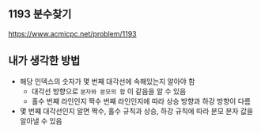 ## 1193 분수찾기

<https://www.acmicpc.net/problem/1193>

## 내가 생각한 방법

- 해당 인덱스의 숫자가 몇 번째 대각선에 속해있는지 알아야 함
  - 대각선 방향으로 `분자와 분모의 합` 이 같음을 알 수 있음
  - 홀수 번째 라인인지 짝수 번째 라인인지에 따라 상승 방향과 하강 방향이 다름
- 몇 번쨰 대각선인지 알면 짝수, 홀수 규칙과 상승, 하강 규칙에 따라 분모 분자 값을 알아낼 수 있음
